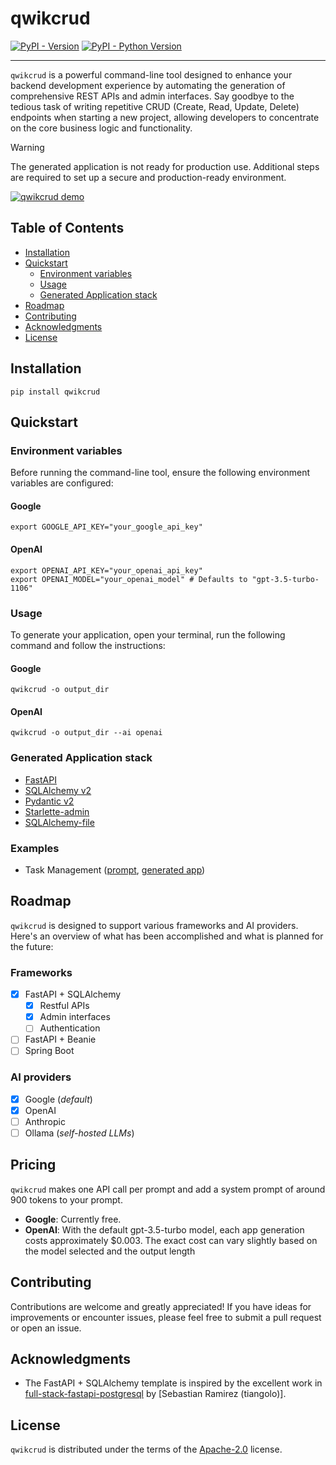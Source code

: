 # qwikcrud

[![PyPI - Version](https://img.shields.io/pypi/v/qwikcrud.svg)](https://pypi.org/project/qwikcrud)
[![PyPI - Python Version](https://img.shields.io/pypi/pyversions/qwikcrud.svg)](https://pypi.org/project/qwikcrud)

-----

`qwikcrud` is a powerful command-line tool designed to enhance your backend development experience by automating the
generation of comprehensive REST APIs and admin interfaces. Say goodbye to the tedious task of
writing repetitive CRUD (Create, Read, Update, Delete) endpoints when starting a new project, allowing developers to
concentrate on the core business logic and functionality.

> [!WARNING]
> The generated application is not ready for production use. Additional steps are required to
> set up a secure and production-ready environment.


[![qwikcrud demo](https://github.com/jowilf/qwikcrud/assets/31705179/fc010d41-597c-4ab7-a0ad-22570ba3b182)](https://youtu.be/XYuLDk0bjQA "qwikcrud demo - A restaurant management app")

## Table of Contents

* [Installation](#installation)
* [Quickstart](#quickstart)
    * [Environment variables](#environment-variables)
    * [Usage](#usage)
    * [Generated Application stack](#generated-application-stack)
* [Roadmap](#roadmap)
* [Contributing](#contributing)
* [Acknowledgments](#acknowledgments)
* [License](#license)

## Installation

```shell
pip install qwikcrud
```

## Quickstart

### Environment variables

Before running the command-line tool, ensure the following environment variables are configured:

#### Google

```shell
export GOOGLE_API_KEY="your_google_api_key"
```

#### OpenAI

```shell
export OPENAI_API_KEY="your_openai_api_key"
export OPENAI_MODEL="your_openai_model" # Defaults to "gpt-3.5-turbo-1106"
```

### Usage

To generate your application, open your terminal, run the following command and follow the instructions:

#### Google

```shell
qwikcrud -o output_dir
```

#### OpenAI

```shell
qwikcrud -o output_dir --ai openai
```

### Generated Application stack

- [FastAPI](https://fastapi.tiangolo.com/)
- [SQLAlchemy v2](https://www.sqlalchemy.org/)
- [Pydantic v2](https://docs.pydantic.dev/latest/)
- [Starlette-admin](https://github.com/jowilf/starlette-admin)
- [SQLAlchemy-file](https://github.com/jowilf/sqlalchemy-file)

### Examples

- Task
  Management ([prompt](./examples/fastapi/task-management/prompt), [generated app](./examples/fastapi/task-management/generated))

## Roadmap

`qwikcrud` is designed to support various frameworks and AI providers. Here's an overview of what has been accomplished
and
what is planned for the future:

### Frameworks

- [x] FastAPI + SQLAlchemy
    - [x] Restful APIs
    - [x] Admin interfaces
    - [ ] Authentication
- [ ] FastAPI + Beanie
- [ ] Spring Boot

### AI providers

- [x] Google (_default_)
- [x] OpenAI
- [ ] Anthropic
- [ ] Ollama (_self-hosted LLMs_)

## Pricing

`qwikcrud` makes one API call per prompt and add a system prompt of around 900 tokens to
your prompt.

- **Google**: Currently free.
- **OpenAI**: With the default gpt-3.5-turbo model, each app generation costs approximately $0.003. The exact cost can
  vary slightly based on the model selected and the output length

## Contributing

Contributions are welcome and greatly appreciated! If you have ideas for improvements or encounter issues, please feel
free to submit a pull request or open an issue.

## Acknowledgments

- The FastAPI + SQLAlchemy template is inspired by the excellent work
  in [full-stack-fastapi-postgresql](https://github.com/tiangolo/full-stack-fastapi-postgresql)
  by [Sebastian Ramirez (tiangolo)].

## License

``qwikcrud`` is distributed under the terms of the [Apache-2.0](https://spdx.org/licenses/Apache-2.0.html) license.

